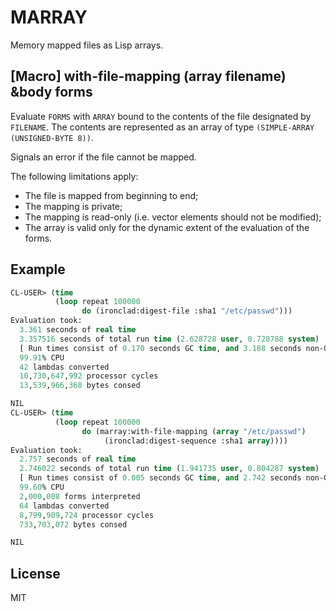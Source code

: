 # MARRAY

Memory mapped files as Lisp arrays.

## [Macro] with-file-mapping (array filename) &body forms

Evaluate `FORMS` with `ARRAY` bound to the contents of the file
designated by `FILENAME`.  The contents are represented as an array of
type `(SIMPLE-ARRAY (UNSIGNED-BYTE 8))`.

Signals an error if the file cannot be mapped.

The following limitations apply:

- The file is mapped from beginning to end;
- The mapping is private;
- The mapping is read-only (i.e. vector elements should not be modified);
- The array is valid only for the dynamic extent of the evaluation of the forms.

## Example

```lisp
CL-USER> (time
          (loop repeat 100000
                do (ironclad:digest-file :sha1 "/etc/passwd")))
Evaluation took:
  3.361 seconds of real time
  3.357516 seconds of total run time (2.628728 user, 0.728788 system)
  [ Run times consist of 0.170 seconds GC time, and 3.188 seconds non-GC time. ]
  99.91% CPU
  42 lambdas converted
  10,730,647,992 processor cycles
  13,539,966,368 bytes consed

NIL
CL-USER> (time
          (loop repeat 100000
                do (marray:with-file-mapping (array "/etc/passwd")
                     (ironclad:digest-sequence :sha1 array))))
Evaluation took:
  2.757 seconds of real time
  2.746022 seconds of total run time (1.941735 user, 0.804287 system)
  [ Run times consist of 0.005 seconds GC time, and 2.742 seconds non-GC time. ]
  99.60% CPU
  2,000,008 forms interpreted
  64 lambdas converted
  8,799,909,724 processor cycles
  733,703,072 bytes consed

NIL
```

## License

MIT
